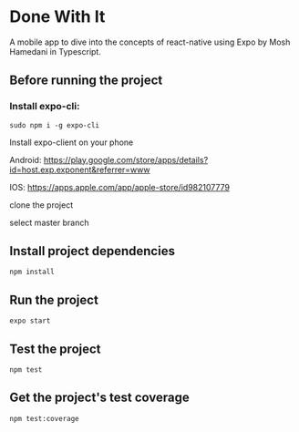 # Done With It

A mobile app to dive into the concepts of react-native using Expo by Mosh Hamedani in Typescript.

## Before running the project

### Install expo-cli:

```
sudo npm i -g expo-cli
```

Install expo-client on your phone

Android: https://play.google.com/store/apps/details?id=host.exp.exponent&referrer=www

IOS: https://apps.apple.com/app/apple-store/id982107779

clone the project

select master branch

## Install project dependencies

```
npm install
```

## Run the project

```
expo start
```

## Test the project

```
npm test
```

## Get the project's test coverage

```
npm test:coverage
```

